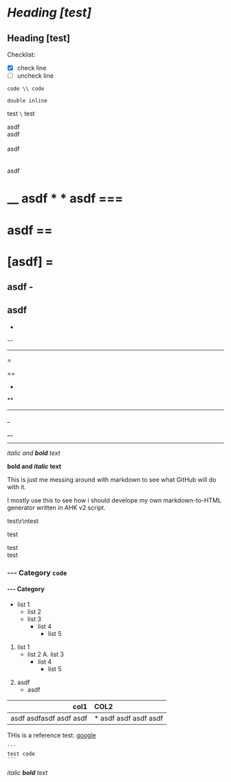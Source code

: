 # _Heading \[test\]_

## Heading [test]

Checklist:<br>
- [x] check line
- [ ] uncheck line

```
code \\ code
```

``double inline``

test `\` test

asdf\
asdf\
\
asdf\
\
\
asdf


__
asdf *
*
asdf ===
===
asdf ==
==
[asdf] =
=
asdf -
-
asdf
---

-

--

---

=

==

*

**

***

_

__

___


*italic and **bold** text*

**bold and *italic* text**

This is just me messing around with markdown to see what GitHub will do with it.

I mostly use this to see how i should develope my own markdown-to-HTML generator written in AHK v2 script.

test\r\ntest

test

test<br>test

### --- Category `code`

#### --- Category

* list 1
   * list 2
    + list 3
      - list 4
        * list 5

1) list 1
   * list 2
    A. list 3
      - list 4
        * list 5
2. asdf
   - asdf
   
|  col1  |  COL2 |
|-:|:-|
| asdf asdfasdf asdf asdf  | * asdf asdf asdf asdf|

THis is a reference test: [google]

````
```
test code
```
````

_italic __bold__ text_

[google]: https://www.google.com "googly eyes"
